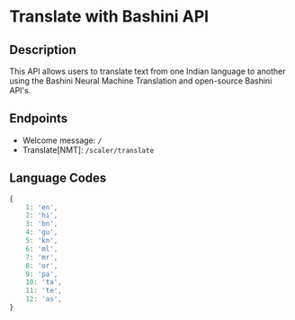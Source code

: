 # Translate with Bashini API

## Description

This API allows users to translate text from one Indian language to another using the Bashini Neural Machine Translation and open-source Bashini API's.

## Endpoints

- Welcome message: `/`
- Translate[NMT]: `/scaler/translate`

## Language Codes

```javascript
{
	1: 'en',
	2: 'hi',
	3: 'bn',
	4: 'gu',
	5: 'kn',
	6: 'ml',
	7: 'mr',
	8: 'or',
	9: 'pa',
	10: 'ta',
	11: 'te',
	12: 'as',
}
```
